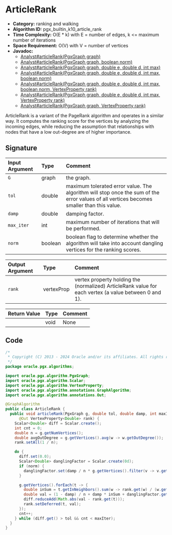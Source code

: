 # ArticleRank

- **Category:** ranking and walking
- **Algorithm ID:** pgx_builtin_k10_article_rank
- **Time Complexity:** O(E * k) with E = number of edges, k <= maximum number of iterations
- **Space Requirement:** O(V) with V = number of vertices
- **Javadoc:**
  - [Analyst#articleRank(PgxGraph graph)](https://docs.oracle.com/en/database/oracle/property-graph/24.3/spgjv/oracle/pgx/api/Analyst.html#articleRank-oracle.pgx.api.PgxGraph-)
  - [Analyst#articleRank(PgxGraph graph, boolean norm)](https://docs.oracle.com/en/database/oracle/property-graph/24.3/spgjv/oracle/pgx/api/Analyst.html#articleRank-oracle.pgx.api.PgxGraph-boolean-)
  - [Analyst#articleRank(PgxGraph graph, double e, double d, int max)](https://docs.oracle.com/en/database/oracle/property-graph/24.3/spgjv/oracle/pgx/api/Analyst.html#articleRank-oracle.pgx.api.PgxGraph-double-double-int-)
  - [Analyst#articleRank(PgxGraph graph, double e, double d, int max, boolean norm)](https://docs.oracle.com/en/database/oracle/property-graph/24.3/spgjv/oracle/pgx/api/Analyst.html#articleRank-oracle.pgx.api.PgxGraph-double-double-int-boolean-)
  - [Analyst#articleRank(PgxGraph graph, double e, double d, int max, boolean norm, VertexProperty rank)](https://docs.oracle.com/en/database/oracle/property-graph/24.3/spgjv/oracle/pgx/api/Analyst.html#articleRank-oracle.pgx.api.PgxGraph-double-double-int-boolean-oracle.pgx.api.VertexProperty-)
  - [Analyst#articleRank(PgxGraph graph, double e, double d, int max, VertexProperty rank)](https://docs.oracle.com/en/database/oracle/property-graph/24.3/spgjv/oracle/pgx/api/Analyst.html#articleRank-oracle.pgx.api.PgxGraph-double-double-int-oracle.pgx.api.VertexProperty-)
  - [Analyst#articleRank(PgxGraph graph, VertexProperty rank)](https://docs.oracle.com/en/database/oracle/property-graph/24.3/spgjv/oracle/pgx/api/Analyst.html#articleRank-oracle.pgx.api.PgxGraph-oracle.pgx.api.VertexProperty-)

ArticleRank is a variant of the PageRank algorithm and operates in a similar way. It computes the ranking score for the vertices by analyzing the incoming edges, while reducing the assumption that relationships with nodes that have a low out-degree are of higher importance.

## Signature

| Input Argument | Type | Comment |
| :--- | :--- | :--- |
| `G` | graph | the graph. |
| `tol` | double | maximum tolerated error value. The algorithm will stop once the sum of the error values of all vertices becomes smaller than this value. |
| `damp` | double | damping factor. |
| `max_iter` | int | maximum number of iterations that will be performed. |
| `norm` | boolean | boolean flag to determine whether the algorithm will take into account dangling vertices for the ranking scores. |

| Output Argument | Type | Comment |
| :--- | :--- | :--- |
| `rank` | vertexProp | vertex property holding the (normalized) ArticleRank value for each vertex (a value between 0 and 1). |

| Return Value | Type | Comment |
| :--- | :--- | :--- |
| | void | None |

## Code

```java
/*
 * Copyright (C) 2013 - 2024 Oracle and/or its affiliates. All rights reserved.
 */
package oracle.pgx.algorithms;

import oracle.pgx.algorithm.PgxGraph;
import oracle.pgx.algorithm.Scalar;
import oracle.pgx.algorithm.VertexProperty;
import oracle.pgx.algorithm.annotations.GraphAlgorithm;
import oracle.pgx.algorithm.annotations.Out;

@GraphAlgorithm
public class ArticleRank {
  public void articleRank(PgxGraph g, double tol, double damp, int maxIter, boolean norm,
      @Out VertexProperty<Double> rank) {
    Scalar<Double> diff = Scalar.create();
    int cnt = 0;
    double n = g.getNumVertices();
    double avgOutDegree = g.getVertices().avg(w -> w.getOutDegree());
    rank.setAll(1 / n);

    do {
      diff.set(0.0);
      Scalar<Double> danglingFactor = Scalar.create(0d);
      if (norm) {
        danglingFactor.set(damp / n * g.getVertices().filter(v -> v.getOutDegree() == 0).sum(rank::get));
      }

      g.getVertices().forEach(t -> {
        double inSum = t.getInNeighbors().sum(w -> rank.get(w) / (w.getOutDegree() + avgOutDegree));
        double val = (1 - damp) / n + damp * inSum + danglingFactor.get();
        diff.reduceAdd(Math.abs(val - rank.get(t)));
        rank.setDeferred(t, val);
      });
      cnt++;
    } while (diff.get() > tol && cnt < maxIter);
  }
}
```
